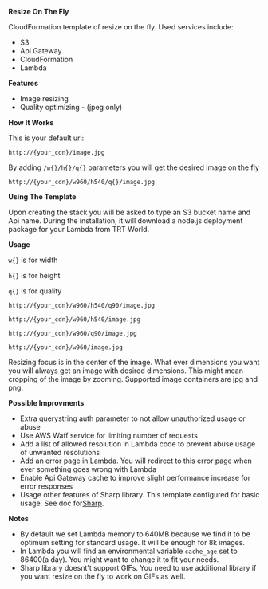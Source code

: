 **Resize On The Fly**


CloudFormation template of resize on the fly. Used services include:
- S3
- Api Gateway
- CloudFormation
- Lambda


**Features**

- Image resizing
- Quality optimizing - (jpeg only)

**How It Works**


This is your default url:

`http://{your_cdn}/image.jpg`

By adding `/w{}/h{}/q{}` parameters you will get the desired image on the fly

`http://{your_cdn}/w960/h540/q{}/image.jpg`

**Using The Template**

Upon creating the stack you will be asked to type an S3 bucket name and Api name. During the installation, it will download a node.js deployment package for your Lambda from TRT World.

**Usage**

`w{}` is for width

`h{}` is for height

`q{}` is for quality

`http://{your_cdn}/w960/h540/q90/image.jpg`

`http://{your_cdn}/w960/h540/image.jpg`

`http://{your_cdn}/w960/q90/image.jpg`

`http://{your_cdn}/w960/image.jpg`

Resizing focus is in the center of the image. What ever dimensions you want you will always get an image with desired dimensions. This might mean cropping of the image by zooming. Supported image containers are jpg and png.

**Possible Improvments**

- Extra querystring auth parameter to not allow unauthorized usage or abuse
- Use AWS Waff service for limiting number of requests
- Add a list of allowed resolution in Lambda code to prevent abuse usage of unwanted resolutions
- Add an error page in Lambda. You will redirect to this error page when ever something goes wrong with Lambda
- Enable Api Gateway cache to improve slight performance increase for error responses
- Usage other features of Sharp library. This template configured for basic usage. See doc for[Sharp](http://sharp.dimens.io/en/stable/).

**Notes**

- By default we set Lambda memory to 640MB because we find it to be optimum setting for standard usage. It will be enough for 8k images.
- In Lambda you will find an environmental variable `cache_age` set to 86400(a day). You might want to change it to fit your needs.
- Sharp library doesnt't support GIFs. You need to use additional library if you want resize on the fly to work on GIFs as well.